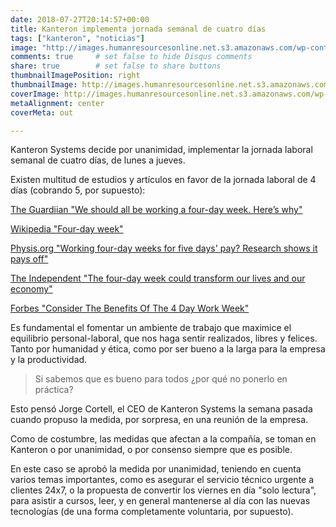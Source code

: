 ```yaml
---
date: 2018-07-27T20:14:57+00:00
title: Kanteron implementa jornada semanal de cuatro días
tags: ["kanteron", "noticias"]
image: "http://images.humanresourcesonline.net.s3.amazonaws.com/wp-content/uploads/2018/02/Bridgette_02_20_2018_28-hour-work-week_istock.jpg"
comments: true     # set false to hide Disqus comments
share: true        # set false to share buttons
thumbnailImagePosition: right
thumbnailImage: http://images.humanresourcesonline.net.s3.amazonaws.com/wp-content/uploads/2018/02/Bridgette_02_20_2018_28-hour-work-week_istock.jpg
coverImage: http://images.humanresourcesonline.net.s3.amazonaws.com/wp-content/uploads/2018/02/Bridgette_02_20_2018_28-hour-work-week_istock.jpg
metaAlignment: center
coverMeta: out

---
```

Kanteron Systems decide por unanimidad, implementar la jornada laboral semanal de cuatro días, de lunes a jueves.

<!--more-->

Existen multitud de estudios y artículos en favor de la jornada laboral de 4 días (cobrando 5, por supuesto):

[The Guardiian "We should all be working a four-day week. Here’s why"](https://www.theguardian.com/commentisfree/2017/nov/16/working-four-day-week-hours-labour)

[Wikipedia "Four-day week"](https://en.wikipedia.org/wiki/Four-day_week)

[Physis.org "Working four-day weeks for five days' pay? Research shows it pays off"](https://phys.org/news/2018-07-four-day-weeks-days.html)

[The Independent "The four-day week could transform our lives and our economy"](https://www.independent.co.uk/voices/four-day-week-post-work-transform-lives-economy-productivity-a8255621.html)

[Forbes "Consider The Benefits Of The 4 Day Work Week"](https://www.forbes.com/sites/peggydrexler/2014/09/29/consider-the-benefits-of-the-4-day-work-week/#667db08145a2)

Es fundamental el fomentar un ambiente de trabajo que maximice el equilibrio personal-laboral, que nos haga sentir realizados, libres y felices. Tanto por humanidad y ética, como por ser bueno a la larga para la empresa y la productividad.

> Si sabemos que es bueno para todos ¿por qué no ponerlo en práctica?

Esto pensó Jorge Cortell, el CEO de Kanteron Systems la semana pasada cuando propuso la medida, por sorpresa, en una reunión de la empresa.

Como de costumbre, las medidas que afectan a la compañía, se toman en Kanteron o por unanimidad, o por consenso siempre que es posible.

En este caso se aprobó la medida por unanimidad, teniendo en cuenta varios temas importantes, como es asegurar el servicio técnico urgente a clientes 24x7, o la propuesta de convertir los viernes en día "solo lectura", para asistir a cursos, leer, y en general mantenerse al día con las nuevas tecnologías (de una forma completamente voluntaria, por supuesto).
